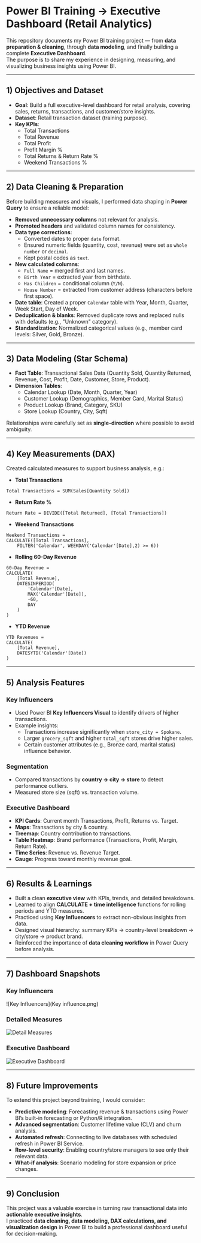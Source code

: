 # Power BI Training → Executive Dashboard (Retail Analytics)

This repository documents my Power BI training project — from **data preparation & cleaning**, through **data modeling**, and finally building a complete **Executive Dashboard**.  
The purpose is to share my experience in designing, measuring, and visualizing business insights using Power BI.

---

## 1) Objectives and Dataset

- **Goal**: Build a full executive-level dashboard for retail analysis, covering sales, returns, transactions, and customer/store insights.  
- **Dataset**: Retail transaction dataset (training purpose).  
- **Key KPIs**:  
  - Total Transactions  
  - Total Revenue  
  - Total Profit  
  - Profit Margin %  
  - Total Returns & Return Rate %  
  - Weekend Transactions %  

---

## 2) Data Cleaning & Preparation

Before building measures and visuals, I performed data shaping in **Power Query** to ensure a reliable model:

- **Removed unnecessary columns** not relevant for analysis.  
- **Promoted headers** and validated column names for consistency.  
- **Data type corrections**:  
  - Converted dates to proper `date` format.  
  - Ensured numeric fields (quantity, cost, revenue) were set as `whole number` or `decimal`.  
  - Kept postal codes as `text`.  
- **New calculated columns**:  
  - `Full Name` = merged first and last names.  
  - `Birth Year` = extracted year from birthdate.  
  - `Has Children` = conditional column (`Y/N`).  
  - `House Number` = extracted from customer address (characters before first space).  
- **Date table**: Created a proper `Calendar` table with Year, Month, Quarter, Week Start, Day of Week.  
- **Deduplication & blanks**: Removed duplicate rows and replaced nulls with defaults (e.g., "Unknown" category).  
- **Standardization**: Normalized categorical values (e.g., member card levels: Silver, Gold, Bronze).  

---

## 3) Data Modeling (Star Schema)

- **Fact Table**: Transactional Sales Data (Quantity Sold, Quantity Returned, Revenue, Cost, Profit, Date, Customer, Store, Product).  
- **Dimension Tables**:  
  - Calendar Lookup (Date, Month, Quarter, Year)  
  - Customer Lookup (Demographics, Member Card, Marital Status)  
  - Product Lookup (Brand, Category, SKU)  
  - Store Lookup (Country, City, Sqft)  

Relationships were carefully set as **single-direction** where possible to avoid ambiguity.

---

## 4) Key Measurements (DAX)

Created calculated measures to support business analysis, e.g.:

- **Total Transactions**
```DAX
Total Transactions = SUM(Sales[Quantity Sold])
```

- **Return Rate %**
```DAX
Return Rate = DIVIDE([Total Returned], [Total Transactions])
```

- **Weekend Transactions**
```DAX
Weekend Transactions = 
CALCULATE([Total Transactions], 
    FILTER('Calendar', WEEKDAY('Calendar'[Date],2) >= 6))
```

- **Rolling 60-Day Revenue**
```DAX
60-Day Revenue = 
CALCULATE(
    [Total Revenue],
    DATESINPERIOD(
        'Calendar'[Date],
        MAX('Calendar'[Date]),
        -60,
        DAY
    )
)
```

- **YTD Revenue**
```DAX
YTD Revenues = 
CALCULATE(
    [Total Revenue],
    DATESYTD('Calendar'[Date])
)
```

---

## 5) Analysis Features

### Key Influencers
- Used Power BI **Key Influencers Visual** to identify drivers of higher transactions.  
- Example insights:  
  - Transactions increase significantly when `store_city = Spokane`.  
  - Larger `grocery_sqft` and higher `total_sqft` stores drive higher sales.  
  - Certain customer attributes (e.g., Bronze card, marital status) influence behavior.

### Segmentation
- Compared transactions by **country → city → store** to detect performance outliers.  
- Measured store size (sqft) vs. transaction volume.

### Executive Dashboard
- **KPI Cards**: Current month Transactions, Profit, Returns vs. Target.  
- **Maps**: Transactions by city & country.  
- **Treemap**: Country contribution to transactions.  
- **Table Heatmap**: Brand performance (Transactions, Profit, Margin, Return Rate).  
- **Time Series**: Revenue vs. Revenue Target.  
- **Gauge**: Progress toward monthly revenue goal.

---

## 6) Results & Learnings

- Built a clean **executive view** with KPIs, trends, and detailed breakdowns.  
- Learned to align **CALCULATE + time intelligence** functions for rolling periods and YTD measures.  
- Practiced using **Key Influencers** to extract non-obvious insights from data.  
- Designed visual hierarchy: summary KPIs → country-level breakdown → city/store → product brand.  
- Reinforced the importance of **data cleaning workflow** in Power Query before analysis.  

---

## 7) Dashboard Snapshots

### Key Influencers
![Key Influencers](Key influence.png)

### Detailed Measures
![Detail Measures](detail.png)

### Executive Dashboard
![Executive Dashboard](Excecutive_db.png)

---

## 8) Future Improvements

To extend this project beyond training, I would consider:

- **Predictive modeling**: Forecasting revenue & transactions using Power BI’s built-in forecasting or Python/R integration.  
- **Advanced segmentation**: Customer lifetime value (CLV) and churn analysis.  
- **Automated refresh**: Connecting to live databases with scheduled refresh in Power BI Service.  
- **Row-level security**: Enabling country/store managers to see only their relevant data.  
- **What-if analysis**: Scenario modeling for store expansion or price changes.  

---

## 9) Conclusion

This project was a valuable exercise in turning raw transactional data into **actionable executive insights**.  
I practiced **data cleaning, data modeling, DAX calculations, and visualization design** in Power BI to build a professional dashboard useful for decision-making.
